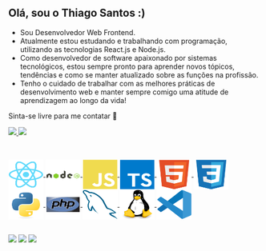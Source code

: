 ## Olá, sou o Thiago Santos :)
- Sou Desenvolvedor Web Frontend.
- Atualmente estou estudando e trabalhando com programação, utilizando as tecnologias React.js e Node.js.
- Como desenvolvedor de software apaixonado por sistemas tecnológicos, estou sempre pronto para aprender novos tópicos, tendências e como se manter atualizado sobre as funções na profissão.
- Tenho o cuidado de trabalhar com as melhores práticas de desenvolvimento web e manter sempre comigo uma atitude de aprendizagem ao longo da vida!

Sinta-se livre para me contatar 🙂

<div>
  <a href="https://github.com/Thiagospc">
  <img height="180em" src="https://github-readme-stats.vercel.app/api?username=Thiagospc&show_icons=true&theme=dark&include_all_commits=true&count_private=true"/>
  <img height="180em" src="https://github-readme-stats.vercel.app/api/top-langs/?username=Thiagospc&layout=compact&langs_count=7&theme=dark"/>
</div>
  
 ##
  
<div style="display: inline_block"><br>
  <!-- ícones do linguagens -->
<img align="center" alt="Thiago-React" height="60" width="70" src="https://raw.githubusercontent.com/devicons/devicon/master/icons/react/react-original.svg">
<img align="center" alt="Thiago-Nodejs" height="60" width="70" src="https://github.com/devicons/devicon/blob/master/icons/nodejs/nodejs-original-wordmark.svg">
<img align="center" alt="Thiago-Js" height="60" width="70" src="https://raw.githubusercontent.com/devicons/devicon/master/icons/javascript/javascript-plain.svg">
<img align="center" alt="Thiago-Ts" height="60" width="70" src="https://raw.githubusercontent.com/devicons/devicon/master/icons/typescript/typescript-plain.svg">
<img align="center" alt="Thiago-HTML" height="60" width="70" src="https://raw.githubusercontent.com/devicons/devicon/master/icons/html5/html5-original.svg">
<img align="center" alt="Thiago-CSS" height="60" width="70" src="https://raw.githubusercontent.com/devicons/devicon/master/icons/css3/css3-original.svg">
<img align="center" alt="Thiago-Python" height="60" width="70" src="https://raw.githubusercontent.com/devicons/devicon/master/icons/python/python-original.svg">
<img align="center" alt="Thiago-PHP" height="60" width="70" src="https://github.com/devicons/devicon/blob/master/icons/php/php-original.svg">
<img align="center" alt="Thiago-MySQL" height="60" width="70" src="https://raw.githubusercontent.com/devicons/devicon/master/icons/mysql/mysql-original.svg">
<img align="center" alt="Thiago-Linux"   height="60" width="70" src="https://github.com/devicons/devicon/blob/master/icons/linux/linux-original.svg">
<img align="center" alt="Thiago-VSCODE"   height="60" width="70" src="https://github.com/devicons/devicon/blob/master/icons/vscode/vscode-original.svg">

  <!-- <img align="right" alt="Thiago-picture" height="150" style="border-radius:50px;" src="![thiago](https://user-images.githubusercontent.com/64646796/193579900-a3aba8bf-85b0-4b17-8fbb-975d51ad0efb.jpeg)"> -->
</div>
  
##

<div> 
  <a href = "mailto:thiago.spc1029@gmail.com"><img src="https://img.shields.io/badge/-Gmail-%23333?style=for-the-badge&logo=gmail&logoColor=white" target="_blank"></a>
  <a href = "https://api.whatsapp.com/send?phone=5591980659587&text=Oi"><img src="https://img.shields.io/badge/WhatsApp-25D366?style=for-the-badge&logo=whatsapp&logoColor=white"></a>
  <a href="https://discord.gg/502963002182729749" target="_blank"><img src="https://img.shields.io/badge/Discord-7289DA?style=for-the-badge&logo=discord&logoColor=white" target="_blank"></a>
  </div>
  
